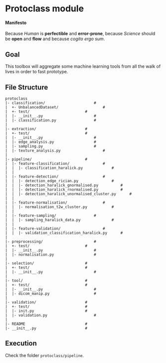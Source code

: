 Protoclass module
=========

#### Manifesto

Because *Human* is **perfectible** and **error-prone**, because *Science* should be **open** and **flow** and because *cogito ergo sum*.

Goal
----

This toolbox will aggregate some machine learning tools from all the walk of lives in order to fast prototype.

File Structure
--------------

    protoclass
    |- classification/						#
    |  +- UnbalancedDataset/					#
    |  +- test/							#
    |  |- __init__.py						#
    |  |- classification.py					#
    |
    |- extraction/						#
    |  +- test/							#
    |  |- __init__.py						#
    |  |- edge_analysis.py					#
    |  |- sampling.py						#
    |  |- texture_analysis.py					#
    |
    |- pipeline/						#
    |  |- feature-classification/				#
    |  |  |- classification_haralick.py				#
    |  |
    |  |- feature-detection/					#
    |  |  |- detection_edge_rician.py				#
    |  |  |- detection_haralick_gnormalised.py			#
    |  |  |- detection_haralick_rnormalised.py			#
    |  |  |- detection_haralick_unormalised_cluster.py		#
    |  |
    |  |- feature-normalisation/				#
    |  |  |- normalisation_t2w_cluster.py			#
    |  |
    |  |- feature-sampling/					#
    |  |  |- sampling_haralick_data.py				#
    |  |
    |  |- feature-validation/					#
    |  |  |- validation_classification_haralick.py		#
    |
    |- preprocessing/						#
    |  +- test/							#
    |  |- __init__.py						#
    |  |- normalisation.py					#
    |
    |- selection/						#
    |  +- test/							#
    |  |- __init__.py						#
    |
    |- tool/							#
    |  +- test/							#
    |  |- __init__.py						#
    |  |- dicom_manip.py					#
    |
    |- validation/						#
    |  +- test/							#	
    |  |- init.py						#
    |  |- validation.py						#
    |
    |- README							#
    |- __init__.py						#

Execution
---------

Check the folder `protoclass/pipeline`.
